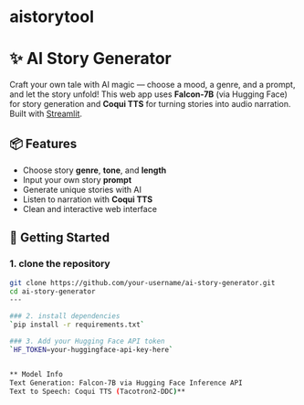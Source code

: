 # aistorytool 
# ✨ AI Story Generator

Craft your own tale with AI magic — choose a mood, a genre, and a prompt, and let the story unfold!
This web app uses **Falcon-7B** (via Hugging Face) for story generation and **Coqui TTS** for turning stories into audio narration. Built with [Streamlit](https://streamlit.io/).

## 📦 Features

- Choose story **genre**, **tone**, and **length**
- Input your own story **prompt**
- Generate unique stories with AI
- Listen to narration with **Coqui TTS**
- Clean and interactive web interface

## 🚀 Getting Started

### 1. clone the repository
```bash
git clone https://github.com/your-username/ai-story-generator.git
cd ai-story-generator
---

### 2. install dependencies 
`pip install -r requirements.txt`

### 3. Add your Hugging Face API token
`HF_TOKEN=your-huggingface-api-key-here`


** Model Info
Text Generation: Falcon-7B via Hugging Face Inference API
Text to Speech: Coqui TTS (Tacotron2-DDC)**

 
